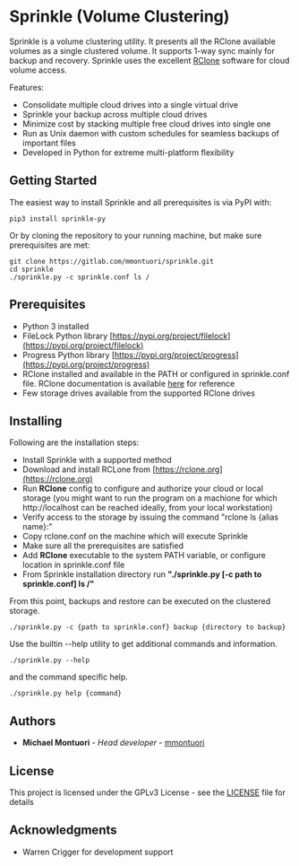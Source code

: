 # Sprinkle (Volume Clustering)

Sprinkle is a volume clustering utility. It presents all the RClone available volumes as a single clustered volume. It supports 1-way sync mainly for
backup and recovery. Sprinkle uses the excellent [RClone](https://rclone.org) software for cloud volume access.

Features:
* Consolidate multiple cloud drives into a single virtual drive
* Sprinkle your backup across multiple cloud drives
* Minimize cost by stacking multiple free cloud drives into single one
* Run as Unix daemon with custom schedules for seamless backups of important files
* Developed in Python for extreme multi-platform flexibility

## Getting Started

The easiest way to install Sprinkle and all prerequisites is via PyPI with:
```
pip3 install sprinkle-py
```

Or by cloning the repository to your running machine, but make sure prerequisites are met:
```
git clone https://gitlab.com/mmontuori/sprinkle.git
cd sprinkle
./sprinkle.py -c sprinkle.conf ls /
```

## Prerequisites

* Python 3 installed
* FileLock Python library [https://pypi.org/project/filelock](https://pypi.org/project/filelock)
* Progress Python library [https://pypi.org/project/progress](https://pypi.org/project/progress)
* RClone installed and available in the PATH or configured in sprinkle.conf file. RClone documentation
is available [here](https://rclone.org) for reference
* Few storage drives available from the supported RClone drives

## Installing

Following are the installation steps:

* Install Sprinkle with a supported method
* Download and install RCLone from [https://rclone.org](https://rclone.org)
* Run **RClone** config to configure and authorize your cloud or local storage
  (you might want to run the program on a machione for which http://localhost can be reached
  ideally, from your local workstation)
* Verify access to the storage by issuing the command "rclone ls {alias name}:"
* Copy rclone.conf on the machine which will execute Sprinkle
* Make sure all the prerequisites are satisfied
* Add **RClone** executable to the system PATH variable, or configure location in sprinkle.conf file
* From Sprinkle installation directory run **"./sprinkle.py [-c path to sprinkle.conf] ls /"**

From this point, backups and restore can be executed on the clustered storage.

```
./sprinkle.py -c {path to sprinkle.conf} backup {directory to backup}
```

Use the builtin --help utility to get additional commands and information.

```
./sprinkle.py --help
```

and the command specific help.

```
./sprinkle.py help {command}
```

## Authors

* **Michael Montuori** - *Head developer* - [mmontuori](https://gitlab.com/mmontuori)

## License

This project is licensed under the GPLv3 License - see the
[LICENSE](https://www.gnu.org/licenses/gpl-3.0.en.html) file for details

## Acknowledgments

* Warren Crigger for development support
